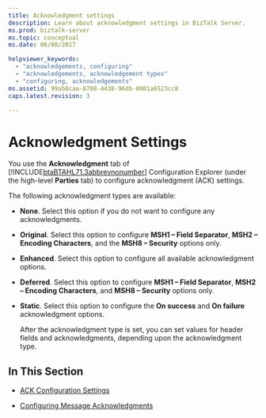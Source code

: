 ```yaml
---
title: Acknowledgment settings
description: Learn about acknowledgment settings in BizTalk Server.
ms.prod: biztalk-server
ms.topic: conceptual
ms.date: 06/08/2017

helpviewer_keywords: 
  - "acknowledgements, configuring"
  - "acknowledgements, acknowledgement types"
  - "configuring, acknowledgements"
ms.assetid: 99ab8caa-8788-4438-96db-8001a6523cc8
caps.latest.revision: 3

---
```

# Acknowledgment Settings

You use the **Acknowledgment** tab of [!INCLUDE[btaBTAHL71.3abbrevnonumber](../../includes/btabtahl71-3abbrevnonumber-md.md)] Configuration Explorer (under the high-level **Parties** tab) to configure acknowledgment (ACK) settings.  
  
 The following acknowledgment types are available:  
  
- **None**. Select this option if you do not want to configure any acknowledgments.  
  
- **Original**. Select this option to configure **MSH1 – Field Separator**, **MSH2 – Encoding Characters**, and the **MSH8 – Security** options only.  
  
- **Enhanced**. Select this option to configure all available acknowledgment options.  
  
- **Deferred**. Select this option to configure **MSH1 – Field Separator**, **MSH2 – Encoding Characters**, and **MSH8 – Security** options only.  
  
- **Static**. Select this option to configure the **On success** and **On failure** acknowledgment options.  
  
  After the acknowledgment type is set, you can set values for header fields and acknowledgments, depending upon the acknowledgment type.  
  
## In This Section  
  
- [ACK Configuration Settings](../../adapters-and-accelerators/accelerator-hl7/ack-configuration-settings.md)  
  
- [Configuring Message Acknowledgments](../../adapters-and-accelerators/accelerator-hl7/configuring-message-acknowledgments.md)
